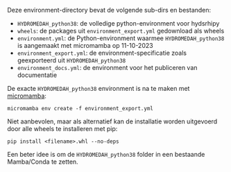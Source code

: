 Deze environment-directory bevat de volgende sub-dirs en bestanden:
- `HYDROMEDAH_python38`: de volledige python-environment voor hydsrhipy
- `wheels`: de packages uit `environment_export.yml` gedownload als wheels
- `environment.yml`: de Python-environment waarmee `HYDROMEDAH_python38` is aangemaakt met micromamba op 11-10-2023
- `environment_export.yml`: de environment-specificatie zoals geexporteerd uit `HYDROMEDAH_python38`
- `environment_docs.yml`: de environment voor het publiceren van documentatie

De exacte `HYDROMEDAH_python38` environment is na te maken met [micromamba](https://prefix.dev/docs/mamba/overview#installation):
```
micromamba env create -f environment_export.yml
```

Niet aanbevolen, maar als alternatief kan de installatie worden uitgevoerd door alle wheels te installeren met pip:
```
pip install <filename>.whl --no-deps
```

Een beter idee is om de `HYDROMEDAH_python38` folder in een bestaande Mamba/Conda te zetten.
